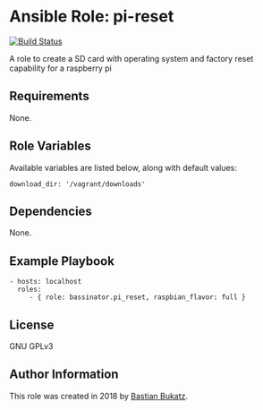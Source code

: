 # Ansible Role: pi-reset

[![Build Status](https://travis-ci.com/Bassinator/ansible-role-pi-reset.svg?branch=master)](https://travis-ci.com/Bassinator/ansible-role-pi-reset)

A role to create a SD card with operating system and factory reset capability for a raspberry pi


## Requirements

None.

## Role Variables

Available variables are listed below, along with default values:

    download_dir: '/vagrant/downloads'



## Dependencies

None.


## Example Playbook


    - hosts: localhost
      roles:
         - { role: bassinator.pi_reset, raspbian_flavor: full }

## License

GNU GPLv3

## Author Information
This role was created in 2018 by [Bastian Bukatz](https://bassinator.github.io).
